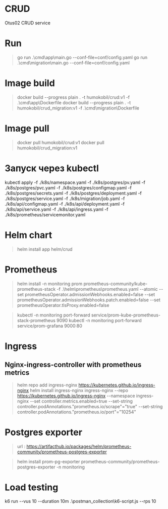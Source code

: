 # CRUD
Otus02 CRUD service

# Run
> go run .\cmd\app\main.go --conf-file=conf/config.yaml
> go run .\cmd\migration\main.go --conf-file=conf/config.yaml

# Image build
> docker build --progress plain . -t humokobil/crud:v1 -f .\cmd\app\Dockerfile 
> docker build --progress plain . -t humokobil/crud_migration:v1 -f .\cmd\migration\Dockerfile 

# Image pull
> docker pull humokobil/crud:v1
> docker pull humokobil/crud_migration:v1

# Запуск через kubectl
 kubectl apply -f ./k8s/namespace.yaml -f ./k8s/postgres/pv.yaml -f ./k8s/postgres/pvc.yaml -f ./k8s/postgres/configmap.yaml  -f ./k8s/postgres/secrets.yaml -f ./k8s/postgres/deployment.yaml  -f ./k8s/postgres/service.yaml -f ./k8s/migration/job.yaml -f ./k8s/api/configmap.yaml  -f ./k8s/api/deployment.yaml -f ./k8s/api/service.yaml -f ./k8s/api/ingress.yaml -f ./k8s/prometheus/servicemonitor.yaml


 # Helm chart
 > helm install app helm/crud
 
 # Prometheus
 > helm install -n monitoring prom prometheus-community/kube-prometheus-stack -f .\helm\prometheus\prometheus.yaml --atomic --set prometheusOperator.admissionWebhooks.enabled=false --set prometheusOperator.admissionWebhooks.patch.enabled=false --set prometheusOperator.tlsProxy.enabled=false
 
 > kubectl -n monitoring port-forward service/prom-kube-prometheus-stack-prometheus 9090
 > kubectl -n monitoring port-forward service/prom-grafana 9000:80


 # Ingress
 ## Nginx-ingress-controller with prometheus metrics
 > helm repo add ingress-nginx https://kubernetes.github.io/ingress-nginx
 > helm install ingress-nginx ingress-nginx --repo https://kubernetes.github.io/ingress-nginx --namespace ingress-nginx --set controller.metrics.enabled=true --set-string controller.podAnnotations."prometheus\.io/scrape"="true" --set-string controller.podAnnotations."prometheus\.io/port"="10254"

# Postgres exporter
> url : https://artifacthub.io/packages/helm/prometheus-community/prometheus-postgres-exporter

> helm install prom-pg-exporter prometheus-community/prometheus-postgres-exporter -n monitoring

 # Load testing
 k6 run --vus 10 --duration 10m .\postman_collection\k6-script.js --rps 10
